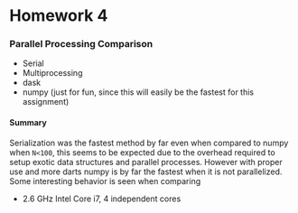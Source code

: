 # Homework 4
### Parallel Processing Comparison
- Serial
- Multiprocessing
- dask
- numpy (just for fun, since this will easily be the fastest for this assignment)

#### Summary
Serialization was the fastest method by far even when compared to numpy when ```N<100```, this seems to be expected due to the overhead required to setup exotic data structures and parallel processes. However with proper use and more darts numpy is by far the fastest when it is not parallelized. Some interesting behavior is seen when comparing 

* 2.6 GHz Intel Core i7, 4 independent cores
